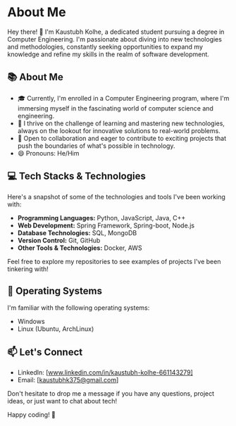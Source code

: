 # About Me

Hey there! 👋 I'm Kaustubh Kolhe, a dedicated student pursuing a degree in Computer Engineering. I'm passionate about diving into new technologies and methodologies, constantly seeking opportunities to expand my knowledge and refine my skills in the realm of software development.

## 📚 About Me
- 🎓 Currently, I'm enrolled in a Computer Engineering program, where I'm immersing myself in the fascinating world of computer science and engineering.
- 🌱 I thrive on the challenge of learning and mastering new technologies, always on the lookout for innovative solutions to real-world problems.
- 💼 Open to collaboration and eager to contribute to exciting projects that push the boundaries of what's possible in technology.
- 😄 Pronouns: He/Him

## 💻 Tech Stacks & Technologies
Here's a snapshot of some of the technologies and tools I've been working with:

- **Programming Languages:** Python, JavaScript, Java, C++
- **Web Development:** Spring Framework, Spring-boot, Node.js
- **Database Technologies:** SQL, MongoDB
- **Version Control:** Git, GitHub
- **Other Tools & Technologies:** Docker, AWS

Feel free to explore my repositories to see examples of projects I've been tinkering with!

## 💼 Operating Systems
I'm familiar with the following operating systems:
- Windows
- Linux (Ubuntu, ArchLinux)

## 📫 Let's Connect
- LinkedIn: [www.linkedin.com/in/kaustubh-kolhe-661143279]
- Email: [kaustubhk375@gmail.com]

Don't hesitate to drop me a message if you have any questions, project ideas, or just want to chat about tech!

Happy coding! 🚀
